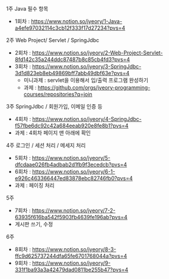 
1주 Java 필수 항목 
  - 1회차 : https://www.notion.so/jyeory/1-Java-a4efe97032114c3cb12f333f17d27234?pvs=4

2주 Web Project/ Servlet / SpringJdbc
  - 2회차 : https://www.notion.so/jyeory/2-Web-Project-Servlet-8fd142c35a244ddc87487b8c85cb4fd3?pvs=4
  - 3회차 : https://www.notion.so/jyeory/3-SpringJdbc-3d1d823eb8eb49869bff7abb49dbf63e?pvs=4
    - 미니과제 : servlet을 이용해서 입/출력 프로그램 완성하기 
    - 과제 : https://github.com/orgs/jyeory-programming-courses/repositories?q=join

3주 SpringJdbc / 회원가입, 이메일 인증 등
  - 4회차 : https://www.notion.so/jyeory/4-SpringJdbc-f57fbe6dc92c42a684eeab920e8fe8b1?pvs=4
  - 과제 : 4회차 페이지 맨 아래에 확인
    
4주 로그인 / 세션 처리 / 메세지 처리
  - 5회차 : https://www.notion.so/jyeory/5-dfcdaae026fb4adbab2d1fb9f3ecedcb?pvs=4
  - 6회차 : https://www.notion.so/jyeory/6-1-e926c463366447ed83878ebc82746fb0?pvs=4
  - 과제 : 페이징 처리

5주
  - 7회차 : https://www.notion.so/jyeory/7-2-63935f616ba542f5903fb4639fe196ab?pvs=4
  - 게시판 쓰기, 수정

6주
  - 8회차 : https://www.notion.so/jyeory/8-3-ffc9d625737244dfa65fe6701768044a?pvs=4
  - 9회차 : https://www.notion.so/jyeory/9-331f1ba93a3a42479dad0811be255b47?pvs=4
